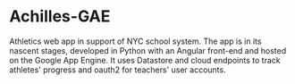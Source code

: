 # Achilles-GAE
Athletics web app in support of NYC school system.
The app is in its nascent stages, developed in Python with an Angular front-end and hosted on the Google App Engine. It uses Datastore and cloud endpoints to track athletes' progress and oauth2 for teachers' user accounts.
